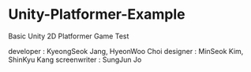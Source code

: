 # Unity-Platformer-Example
Basic Unity 2D Platformer Game Test

developer : KyeongSeok Jang, HyeonWoo Choi
designer : MinSeok Kim, ShinKyu Kang
screenwriter : SungJun Jo
